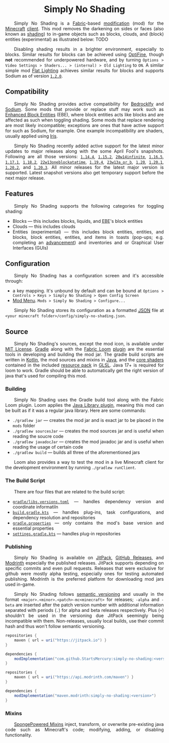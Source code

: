 <h1 align=center>Simply No Shading</h1>
<div align=justify>

&emsp;&emsp;Simply No Shading is a [Fabric]-based [modification] (<abbr>mod</abbr>) for the [Minecraft] [client]. This mod removes the darkening on sides or faces (also known as [shading]) to in-game objects such as blocks, clouds, and (block) entities (experimental) as illustrated below: TODO

&emsp;&emsp;Disabling shading results in a brighter environment, especially to blocks. Similar results for blocks can be achieved using [OptiFine], though **not** recommended for underpowered hardware, and by turning `Options > Video Settings > Shaders... > (internal) > Old Lighting` to `ON`. A similar simple mod [Flat Lighting] achieves similar results for blocks and supports Sodium as of version [`1.2.0`].

## Compatibility

&emsp;&emsp;Simply No Shading provides active compatibility for [BedrockIfy] and [Sodium]. Some mods that provide or replace stuff may work such as [Enhanced Block Entities] (<abbr>EBE</abbr>), where block entities acts like blocks and are affected as such when toggling shading. Some mods that replace rendering are most likely incompatible; exceptions are ones that have active support for such as Sodium, for example. One example incompatibility are shaders, usually applied using [Iris].

&emsp;&emsp;Simply No Shading recently added active support for the latest minor updates to major releases along with the some April Fool's snapshots. Following are all those versions: [`1.14.4`], [`1.15.2`], [`20w14infinite`], [`1.16.5`], [`1.17.1`], [`1.18.2`], [`22w13oneblockatatime`], [`1.19.4`], [`23w13a_or_b`], [`1.20`], [`1.20.1`], [`1.20.2`], and [`1.20.3`]. All minor releases for the latest major version is supported. Latest snapshot versions also get temporary support before the next major release.

## Features

&emsp;&emsp;Simply No Shading supports the following categories for toggling shading:
 - Blocks &mdash; this includes blocks, liquids, and <abbr title="Enhanced Block Entities">EBE</abbr>'s block entities
 - Clouds &mdash; this includes clouds
 - Entities (experimental) &mdash; this includes block entities, entities, and blocks, block entities, entities, and items in toasts (pop-ups; e.g. completing an [advancement]) and inventories and or Graphical User Interfaces (<abbr>GUI</abbr>s)

## Configuration

&emsp;&emsp;Simply No Shading has a configuration screen and it's accessible through:
 - a key mapping. It's unbound by default and can be bound at `Options > Controls > Keys > Simply No Shading > Open Config Screen`
 - [Mod Menu]. `Mods > Simply No Shading > Configure...`

&emsp;&emsp;Simply No Shading stores its configuration as a formatted <abbr title="JavaScript Object Notation">[JSON]</abbr> file at `<your minecraft folder>/config/simply-no-shading.json`.

## Source

&emsp;&emsp;Simply No Shading's sources, except the mod icon, is available under [MIT License]. [Gradle] along with the [Fabric Loom] [plugin] are the essential tools in developing and building the mod jar. The gradle build scripts are written in [Kotlin], the mod sources and mixins in [Java], and the [core shaders] contained in the included [resource pack] in [GLSL]. Java 17+ is required for loom to work. Gradle should be able to automatically get the right version of java that's used for compiling this mod.

### Building

&emsp;&emsp;Simply No Shading uses the Gradle build tool along with the Fabric Loom plugin. Loom applies the [Java Library plugin], meaning this mod can be built as if it was a regular java library. Here are some commands:
 - `./gradlew jar` &mdash; creates the mod jar and is exact jar to be placed in the `mods` folder
 - `./gradlew sourcesJar` &mdash; creates the mod sources jar and is useful when reading the soucre code
 - `./gradlew javadocJar` &mdash; creates the mod javadoc jar and is useful when reading the usage of certain code
 - `./gradlew build` &mdash; builds all three of the aforementioned jars

&emsp;&emsp;Loom also provides a way to test the mod in a live Minecraft client for the development environment by running `./gradlew runClient`.

### The Build Script

&emsp;&emsp;There are four files that are related to the build script:
 - [`gradle/libs.versions.toml`] &mdash; handles dependency version and coordinate informatiln
 - [`build.gradle.kts`] &mdash; handles plug-ins, task configurations, and dependency resolution and repositories
 - [`gradle.properties`] &mdash; only contains the mod's base version and essential properties
 - [`settings.gradle.kts`] &mdash; handles plug-in repositories

### Publishing

&emsp;&emsp;Simply No Shading is available on [JitPack], [GitHub Releases], and [Modrinth] especially the published releases. JitPack supports depending on specific commits and even pull requests. Releases that were exclusive for github were mostly alpha testing, especially ones for testing automated publishing. Modrinth is the preferred platform for downloading mod jars used in-game.

&emsp;&emsp;Simply No Shading follows [semantic versioning] and usually in the format `<major>.<minor>.<patch>-mc<minecraft>` for releases; `-alpha` and `-beta` are inserted after the patch version number with additional information separated with periods (`.`) for alpha and beta releases respectively. Plus (`+`) shouldn't be used in the versioning due JitPack seemingly being incompatible with them. Non-releases, usually local builds, use their commit hash and thus won't follow semantic versioning.

```gradle
repositories {
    maven { url = uri("https://jitpack.io") }
}

dependencies {
    modImplementation("com.github.StartsMercury:simply-no-shading:<version>")
}
```

```gradle
repositories {
    maven { url = uri("https://api.modrinth.com/maven") }
}

dependencies {
    modImplementation("maven.modrinth:simply-no-shading:<version>")
}
```

### Mixins

&emsp;&emsp;[SpongePowered Mixins] inject, transform, or overwrite pre-existing java code such as Minecraft's code; modifying, adding, or disabling functionality. 

[`1.14.4`]: https://minecraft.wiki/w/Java_Edition_1.14.4
[`1.15.2`]: https://minecraft.wiki/w/Java_Edition_1.15.2
[`20w14infinite`]: https://minecraft.wiki/w/Java_Edition_20w14%E2%88%9E
[`1.16.5`]: https://minecraft.wiki/w/Java_Edition_1.16.5
[`1.17.1`]: https://minecraft.wiki/w/Java_Edition_1.17.1
[`1.18.2`]: https://minecraft.wiki/w/Java_Edition_1.18.2
[`22w13oneblockatatime`]: https://minecraft.wiki/w/Java_Edition_22w13oneBlockAtATime
[`1.19.4`]: https://minecraft.wiki/w/Java_Edition_1.19.4
[`23w13a_or_b`]: https://minecraft.wiki/w/Java_Edition_23w13a_or_b
[`1.20`]: https://minecraft.wiki/w/Java_Edition_1.20
[`1.20.1`]: https://minecraft.wiki/w/Java_Edition_1.20.1
[`1.20.2`]: https://minecraft.wiki/w/Java_Edition_1.20.2
[`1.20.3`]: https://minecraft.wiki/w/Java_Edition_1.20.3

[`gradle/libs.versions.toml`]: /gradle/libs.versions.toml
[`build.gradle.kts`]: /build.gradle.kts
[`gradle.properties`]: /gradle.properties
[`settings.gradle.kts`]: /settings.gradle.kts

[`1.2.0`]: https://modrinth.com/mod/flat-lighting/version/1.2.0
[advancement]: https://minecraft.wiki/w/Advancement
[BedrockIfy]: https://modrinth.com/mod/bedrockify
[client]: https://minecraft.wiki/w/Mods#Client-based
[core shaders]: https://minecraft.wiki/w/Shaders
[Enhanced Block Entities]: https://modrinth.com/mod/ebe
[Fabric]: https://fabricmc.net
[Fabric Loom]: https://github.com/FabricMC/fabric-loom
[Flat Lighting]: https://modrinth.com/mod/flat-lighting
[GLSL]: https://www.khronos.org/opengl/wiki/OpenGL_Shading_Language
[Gradle]: https://gradle.com
[GitHub Releases]: https://github.com/StartsMercury/simply-no-shading/releases
[Iris]: https://modrinth.com/mod/iris
[Java]: https://en.m.wikipedia.org/wiki/Java_(programming_language)
[Java Library plugin]: https://docs.gradle.org/current/userguide/java_library_plugin.html
[JitPack]: https://jitpack.io/#StartsMercury/simply-no-shading
[JSON]: https://en.m.wikipedia.org/wiki/JSON
[Kotlin]: https://kotlinlang.org/
[Minecraft]: https://minecraft.net
[MIT License]: /LICENSE
[modification]: https://minecraft.wiki/w/Mods
[Mod Menu]: https://modrinth.com/mod/modmenu
[Modrinth]: https://modrinth.com/mod/simply-no-shading/versions
[OptiFine]: https://optifine.net
[plugin]: https://docs.gradle.org/current/userguide/plugins.html
[resource pack]: https://minecraft.wiki/w/Resource_Packs
[shading]: https://en.m.wikipedia.org/wiki/Shading
[semantic versioning]: https://semver.org
[Sodium]: https://modrinth.com/mod/sodium
[SpongePowered Mixins]: https://github.com/SpongePowered/Mixin/wiki
